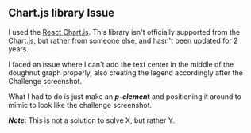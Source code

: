 ## Chart.js library Issue

I used the [React Chart.js](https://github.com/jerairrest/react-chartjs-2). This library isn't officially supported from the [Chart.js](https://www.chartjs.org/), but rather from someone else, and hasn't been updated for 2 years.

I faced an issue where I can't add the text center in the middle of the doughnut graph properly, also creating the legend accordingly after the Challenge screenshot.

What I had to do is just make an ***p-elemen*t** and positioning it around to mimic to look like the challenge screenshot. 

***Note***: This is not a solution to solve X, but rather Y. 